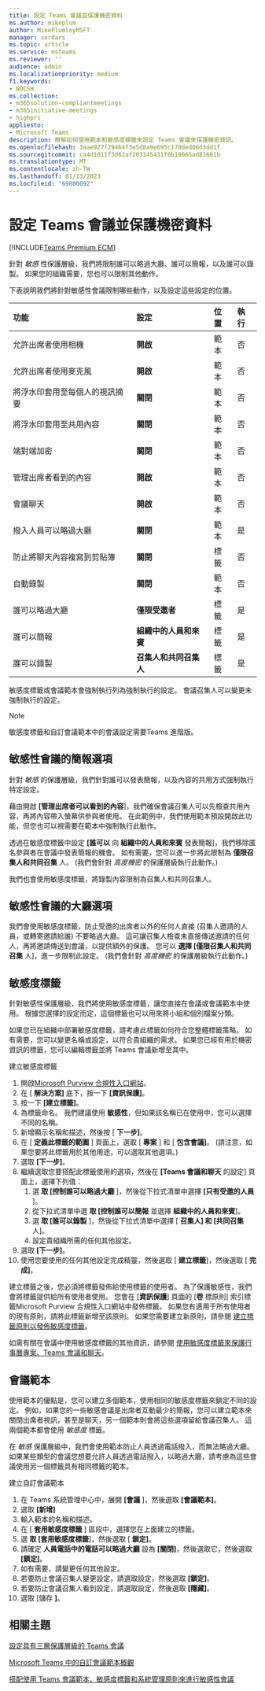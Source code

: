 ```yaml
---
title: 設定 Teams 會議並保護機密資料
ms.author: mikeplum
author: MikePlumleyMSFT
manager: serdars
ms.topic: article
ms.service: msteams
ms.reviewer: ''
audience: admin
ms.localizationpriority: medium
f1.keywords:
- NOCSH
ms.collection:
- m365solution-compliantmeetings
- m365initiative-meetings
- highpri
appliesto:
- Microsoft Teams
description: 瞭解如何使用範本和敏感度標籤來設定 Teams 會議來保護機密資訊。
ms.openlocfilehash: 3aae927f29464f3e5d8a9e695c170ded06d3dd1f
ms.sourcegitcommit: ca4d1011f3d62af203145431f0b19065ad81601b
ms.translationtype: MT
ms.contentlocale: zh-TW
ms.lasthandoff: 01/13/2023
ms.locfileid: "69800092"
---
```

# <a name="configure-teams-meetings-with-protection-for-sensitive-data"></a>設定 Teams 會議並保護機密資料

[!INCLUDE[Teams Premium ECM](includes/teams-premium-ecm.md)]

針對 *敏感* 性保護層級，我們將限制誰可以略過大廳、誰可以簡報，以及誰可以錄製。 如果您的組織需要，您也可以限制其他動作。

下表說明我們將針對敏感性會議限制哪些動作，以及設定這些設定的位置。

|功能|設定|位置|執行|
|:------|:------|:-------|:-------|
|允許出席者使用相機|**開啟**|範本|否|
|允許出席者使用麥克風|**開啟**|範本|否|
|將浮水印套用至每個人的視訊摘要|**關閉**|範本|否|
|將浮水印套用至共用內容|**關閉**|範本|否|
|端對端加密|**關閉**|範本|否|
|管理出席者看到的內容|**開啟**|範本|否|
|會議聊天|**開啟**|範本|否|
|撥入人員可以略過大廳|**關閉**|範本|是|
|防止將聊天內容複寫到剪貼簿|**關閉**|標籤|否|
|自動錄製|**關閉**|範本|否|
|誰可以略過大廳|**僅限受邀者**|標籤|是|
|誰可以簡報|**組織中的人員和來賓**|標籤|是|
|誰可以錄製|**召集人和共同召集人**|標籤|是|

敏感度標籤或會議範本會強制執行列為強制執行的設定。 會議召集人可以變更未強制執行的設定。

> [!Note]
> 敏感度標籤和自訂會議範本中的會議設定需要Teams 進階版。

## <a name="presentation-options-for-sensitive-meetings"></a>敏感性會議的簡報選項

針對 *敏感* 的保護層級，我們針對誰可以發表簡報，以及內容的共用方式強制執行特定設定。

藉由開啟 **[管理出席者可以看到的內容**]，我們確保會議召集人可以先檢查共用內容，再將內容帶入螢幕供參與者使用。 在此範例中，我們使用範本預設開啟此功能，但您也可以視需要在範本中強制執行此動作。

透過在敏感度標籤中設定 **[誰可以** 向 **組織中的人員和來賓** 發表簡報]，我們移除匿名參與者在會議中發表簡報的機會。 如有需要，您可以進一步將此限制為 **僅限召集人和共同召集** 人。  (我們會針對 *高度機密* 的保護層級執行此動作。) 

我們也會使用敏感度標籤，將錄製內容限制為召集人和共同召集人。

## <a name="lobby-options-for-sensitive-meetings"></a>敏感性會議的大廳選項

我們會使用敏感度標籤，防止受邀的出席者以外的任何人直接 (召集人邀請的人員，或轉寄邀請給誰) 不要略過大廳。 這可讓召集人檢查未直接傳送邀請的任何人，再將邀請傳送到會議，以提供額外的保護。 您可以 **選擇 [僅限召集人和共同召集** 人]，進一步限制此設定。  (我們會針對 *高度機密* 的保護層級執行此動作。) 


## <a name="sensitivity-labels"></a>敏感度標籤

針對敏感性保護層級，我們將使用敏感度標籤，讓您直接在會議或會議範本中使用。 根據您選擇的設定而定，這個標籤也可以用來將小組和個別檔案分類。

如果您已在組織中部署敏感度標籤，請考慮此標籤如何符合您整體標籤策略。 如有需要，您可以變更名稱或設定，以符合貴組織的需求。 如果您已經有用於機密資訊的標籤，您可以編輯標籤並將 Teams 會議新增至其中。

建立敏感度標籤
1. 開啟[Microsoft Purview 合規性入口網站](https://compliance.microsoft.com)。
1. 在 [ **解決方案]** 底下，按一下 **[資訊保護]**。
1. 按一下 **[建立標籤]**。
1. 為標籤命名。 我們建議使用 **敏感性**，但如果該名稱已在使用中，您可以選擇不同的名稱。
1. 新增顯示名稱和描述，然後按 [ **下一步]**。
1. 在 [ **定義此標籤的範圍** ] 頁面上，選取 [ **專案** ] 和 [ **包含會議]**。  (請注意，如果您要將此標籤用於其他用途，可以選取其他選項。) 
1. 選取 **[下一步]**。
1. 繼續選取您要搭配此標籤使用的選項，然後在 **[Teams 會議和聊天** 的設定] 頁面上，選擇下列值：
    1. 選 **取 [控制誰可以略過大廳** ]，然後從下拉式清單中選擇 **[只有受邀的人員** ]。
    1. 從下拉式清單中選 **取 [控制誰可以簡報** 並選擇 **組織中的人員和來賓**]。
    1. 選 **取 [誰可以錄製** ]，然後從下拉式清單中選擇 [ **召集人] 和 [共同召集** 人]。
    1. 設定貴組織所需的任何其他設定。
    <!--:::image type="content" source="media/teams-meeting-sensitivity-label-sensitive-small.png" alt-text="Screenshot of sensitivity label meeting settings." lightbox="media/teams-meeting-sensitivity-label-sensitive-large.png":::-->
1. 選取 **[下一步]**。
1. 使用您要使用的任何其他設定完成精靈，然後選取 [ **建立標籤**]，然後選取 [ **完成]**。

建立標籤之後，您必須將標籤發佈給使用標籤的使用者。 為了保護敏感性，我們會將標籤提供給所有使用者使用。 您會在 [**資訊保護**] 頁面的 [**卷** 標原則] 索引標籤Microsoft Purview 合規性入口網站中發佈標籤。 如果您有適用于所有使用者的現有原則，請將此標籤新增至該原則。 如果您需要建立新原則，請參閱 [建立標籤原則以發佈敏感度標籤](/compliance/create-sensitivity-labels#publish-sensitivity-labels-by-creating-a-label-policy)。

如需有關在會議中使用敏感度標籤的其他資訊，請參閱 [使用敏感度標籤來保護行事曆專案、Teams 會議和聊天](/microsoft-365/compliance/sensitivity-labels-meetings)。

## <a name="meeting-templates"></a>會議範本

使用範本的優點是，您可以建立多個範本，使用相同的敏感度標籤來鎖定不同的設定。 例如，如果您的一些敏感會議是出席者互動最少的簡報，您可以建立範本來關閉出席者視訊，甚至是聊天，另一個範本則會將這些選項留給會議召集人。 這兩個範本都會使用 *敏感度* 標籤。

在 *敏感* 保護層級中，我們會使用範本防止人員透過電話撥入，而無法略過大廳。 如果某些類型的會議您想要允許人員透過電話撥入，以略過大廳，請考慮為這些會議使用另一個標籤具有相同標籤的範本。

建立自訂會議範本

1. 在 Teams 系統管理中心中，展開 **[會議** ]，然後選取 **[會議範本]**。
1. 選取 **[新增]**
1. 輸入範本的名稱和描述。
1. 在 [ **套用敏感度標籤** ] 區段中，選擇您在上面建立的標籤。
1. 選 **取 [套用敏感度標籤**]，然後選取 [ **鎖定]**。
1. 請確定 **人員電話中的電話可以略過大廳** 設為 **[關閉]**，然後選取它，然後選取 **[鎖定]**。
1. 如有需要，請變更任何其他設定。
1. 若要防止會議召集人變更設定，請選取設定，然後選取 **[鎖定]**。
1. 若要防止會議召集人看到設定，請選取設定，然後選取 **[隱藏]**。
1. 選取 [儲存 **]**。

## <a name="related-topics"></a>相關主題

[設定具有三層保護層級的 Teams 會議](configure-meetings-three-tiers-protection.md)

[Microsoft Teams 中的自訂會議範本概觀](custom-meeting-templates-overview.md)

[搭配使用 Teams 會議範本、敏感度標籤和系統管理原則來進行敏感性會議](meeting-templates-sensitivity-labels-policies.md)

